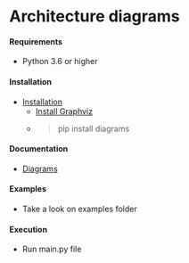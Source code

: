 # Architecture diagrams

#### Requirements
- Python 3.6 or higher

#### Installation
- [Installation](https://diagrams.mingrammer.com/docs/getting-started/installation)
  - [Install Graphviz](https://graphviz.gitlab.io/download/)
  - > pip install diagrams

#### Documentation
- [Diagrams](https://github.com/mingrammer/diagrams)

#### Examples
- Take a look on examples folder

#### Execution
- Run main.py file